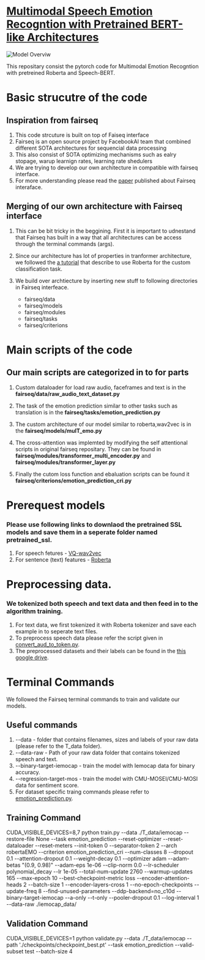 # [Multimodal Speech Emotion Recogntion with Pretrained BERT-like Architectures](https://arxiv.org/abs/2008.06682)

![Model Overviw](https://github.com/shamanez/BERT-like-is-All-You-Need/blob/master/pipeline.jpg)

This repositary consist the pytorch code for Multimodal Emotion Recogntion with pretreined Roberta and Speech-BERT.


# Basic strucutre of the code

## Inspiration from fairseq

1. This code strcuture is built on top of Faiseq interface
2. Fairseq is an open source project by FacebookAI team that combined different SOTA architectures for sequencial data processing
3. This also consist of SOTA optimizing mechanisms such as ealry stopage, warup learnign rates, learning rate shedulers
4. We are trying to develop our own architecture in compatible with fairseq interface. 
5. For more understanding please read the [paper](https://arxiv.org/abs/1904.01038) published about Fairseq interaface.

## Merging of our own architecture with Fairseq interface

1. This can be bit tricky in the beggining. First  it is important to udnestand that Fairseq has built in a way that all architectures can be access through the terminal commands (args).

2. Since our architecture has lot of properties in tranformer architecture, we followed the [a tutorial](https://github.com/pytorch/fairseq/blob/master/examples/roberta/README.custom_classification.md) that describe to use Roberta for the custom classification task.

3. We build over archtiecture by inserting new stuff to following directories in Fairseq interfeace.
   - fairseq/data
   - fairseq/models
   - fairseq/modules
   - fairseq/tasks
   - fairseq/criterions


# Main scripts of the code

## Our main scripts are categorized in to for parts

1. Custom dataloader for load raw audio, faceframes and text is in the **fairseq/data/raw_audio_text_dataset.py**

2. The task of the emotion prediction similar to other tasks such as translation is in the **fairseq/tasks/emotion_prediction.py**

3. The custom architecture of our model similar to roberta,wav2vec is in the **fairseq/models/mulT_emo.py**

4. The cross-attention was implemted by modifying the self attentional scripts in original fairseq repositary. They can be found in **fairseq/modules/transformer_multi_encoder.py** and  **fairseq/modules/transformer_layer.py**

5. Finally the cutom loss function and ebaluation scripts can be found it **fairseq/criterions/emotion_prediction_cri.py**



# Prerequest models 

### Please use following links to downlaod the pretrained SSL models and save them in a seperate folder named pretrained_ssl.

1. For speech fetures - [VQ-wav2vec](https://github.com/pytorch/fairseq/tree/master/examples/wav2vec) 
2. For sentence (text) features - [Roberta](https://github.com/pytorch/fairseq/blob/master/examples/roberta/README.md)


# Preprocessing data.

### We tokenized both speech and text data and then feed in to the algorithm training.

1. For text data, we first tokenized it with Roberta tokenizer and save each example in to seperate text files.
2. To preprocess speech data please refer the script given in [convert_aud_to_token.py](https://github.com/shamanez/BERT-like-is-All-You-Need/tree/master/SPEECH-BERT-TOKENIZATION).
3. The preprocessed datasets and their labels can be found in the [this google drive](---).



# Terminal Commands 

We followed the Fairseq terminal commands to train and validate our models.

## Useful commands 

1. --data - folder that contains filenames, sizes and labels of your raw data (please refer to the T_data folder). 
2. --data-raw - Path of your raw data folder that contains tokenized speech and text.
3. --binary-target-iemocap - train the model with Iemocap data for binary accuracy.
4. --regression-target-mos - train the model with CMU-MOSEI/CMU-MOSI data for sentiment score.
5. For dataset specific traing commands please refer to [emotion_prediction.py](https://github.com/shamanez/BERT-like-is-All-You-Need/blob/master/fairseq/tasks/emotion_prediction.py).

## Training Command

CUDA_VISIBLE_DEVICES=8,7  python train.py --data ./T_data/iemocap --restore-file None  --task emotion_prediction --reset-optimizer --reset-dataloader --reset-meters --init-token 0 --separator-token 2 --arch robertaEMO --criterion  emotion_prediction_cri  --num-classes 8  --dropout 0.1 --attention-dropout 0.1 --weight-decay 0.1 --optimizer adam --adam-betas "(0.9, 0.98)" --adam-eps 1e-06 --clip-norm 0.0 --lr-scheduler polynomial_decay --lr 1e-05 --total-num-update 2760  --warmup-updates 165  --max-epoch 10 --best-checkpoint-metric loss  --encoder-attention-heads 2 --batch-size 1 --encoder-layers-cross 1   --no-epoch-checkpoints --update-freq 8 --find-unused-parameters --ddp-backend=no_c10d --binary-target-iemocap    --a-only --t-only  --pooler-dropout 0.1  --log-interval 1  --data-raw ./iemocap_data/  

## Validation Command


CUDA_VISIBLE_DEVICES=1 python validate.py  --data ./T_data/iemocap   --path './checkpoints/checkpoint_best.pt' --task emotion_prediction --valid-subset test --batch-size 4
